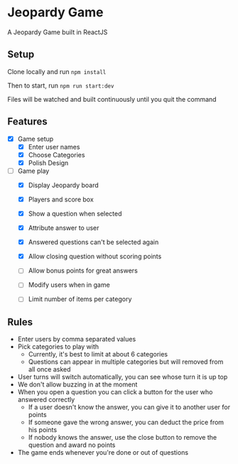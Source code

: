 # Jeopardy Game

A Jeopardy Game built in ReactJS

## Setup

Clone locally and run `npm install`

Then to start, run `npm run start:dev`

Files will be watched and built continuously until you quit the command


## Features

- [x] Game setup
  - [x] Enter user names
  - [x] Choose Categories
  - [x] Polish Design
- [ ] Game play
  - [x] Display Jeopardy board
  - [x] Players and score box
  - [x] Show a question when selected
  - [x] Attribute answer to user
  - [x] Answered questions can't be selected again
  - [x] Allow closing question without scoring points
  - [ ] Allow bonus points for great answers
  - [ ] Modify users when in game
  - [ ] Limit number of items per category


## Rules

- Enter users by comma separated values
- Pick categories to play with
  - Currently, it's best to limit at about 6 categories
  - Questions can appear in multiple categories but will removed from all once asked
- User turns will switch automatically, you can see whose turn it is up top
- We don't allow buzzing in at the moment
- When you open a question you can click a button for the user who answered correctly
  - If a user doesn't know the answer, you can give it to another user for points
  - If someone gave the wrong answer, you can deduct the price from his points
  - If nobody knows the answer, use the close button to remove the question and award no points
- The game ends whenever you're done or out of questions
